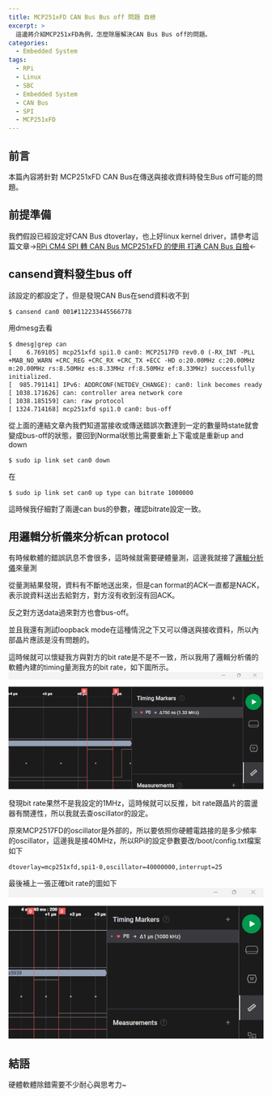 ```yaml
---
title: MCP251xFD CAN Bus Bus off 問題 自檢
excerpt: >
  這邊將介紹MCP251xFD為例，怎麼除厝解決CAN Bus Bus off的問題。
categories:
  - Embedded System
tags:
  - RPi
  - Linux
  - SBC
  - Embedded System
  - CAN Bus
  - SPI
  - MCP251xFD
---
```

## 前言
本篇內容將針對 MCP251xFD CAN Bus在傳送與接收資料時發生Bus off可能的問題。
## 前提準備
我們假設已經設定好CAN Bus dtoverlay，也上好linux kernel driver，請參考這篇文章->[RPi CM4 SPI 轉 CAN Bus MCP251xFD 的使用 打通 CAN Bus 自檢](https://casparting.github.io/embedded%20system/RPi-CM4-SPI-%E8%BD%89-CAN-Bus-MCP251xFD-%E7%9A%84%E4%BD%BF%E7%94%A8-%E6%89%93%E9%80%9A-CAN-Bus-%E8%87%AA%E6%AA%A2/)<-
## cansend資料發生bus off
該設定的都設定了，但是發現CAN Bus在send資料收不到
```
$ cansend can0 001#112233445566778
```
用dmesg去看
```
$ dmesg|grep can
[    6.769105] mcp251xfd spi1.0 can0: MCP2517FD rev0.0 (-RX_INT -PLL +MAB_NO_WARN +CRC_REG +CRC_RX +CRC_TX +ECC -HD o:20.00MHz c:20.00MHz m:20.00MHz rs:8.50MHz es:8.33MHz rf:8.50MHz ef:8.33MHz) successfully initialized.
[  985.791141] IPv6: ADDRCONF(NETDEV_CHANGE): can0: link becomes ready
[ 1038.171626] can: controller area network core
[ 1038.185159] can: raw protocol
[ 1324.714168] mcp251xfd spi1.0 can0: bus-off
```

從上面的連結文章內我們知道當接收或傳送錯誤次數達到一定的數量時state就會變成bus-off的狀態，要回到Normal狀態比需要重新上下電或是重新up and down
```
$ sudo ip link set can0 down
```
在
```
$ sudo ip link set can0 up type can bitrate 1000000
```

這時候我仔細對了兩邊can bus的參數，確認bitrate設定一致。
## 用邏輯分析儀來分析can protocol
有時候軟體的錯誤訊息不會很多，這時候就需要硬體量測，這邊我就接了[邏輯分析儀](https://casparting.github.io/embedded%20system/%E9%82%8F%E8%BC%AF%E5%88%86%E6%9E%90%E5%84%80_uart_format/)來量測

從量測結果發現，資料有不斷地送出來，但是can format的ACK一直都是NACK，表示說資料送出去給對方，對方沒有收到沒有回ACK。

反之對方送data過來對方也會bus-off。

並且我還有測試loopback mode在這種情況之下又可以傳送與接收資料，所以內部晶片應該是沒有問題的。

這時候就可以懷疑我方與對方的bit rate是不是不一致，所以我用了邏輯分析儀的軟體內建的timing量測我方的bit rate，如下圖所示。
![can_bus_bitrate](/assets/images/can_bus_bitrate.png)

發現bit rate果然不是我設定的1MHz，這時候就可以反推，bit rate跟晶片的震盪器有關連性，所以我就去查oscillator的設定。

原來MCP2517FD的oscillator是外部的，所以要依照你硬體電路接的是多少頻率的oscillator，這邊我是接40MHz，所以RPi的設定參數要改/boot/config.txt檔案如下
```
dtoverlay=mcp251xfd,spi1-0,oscillator=40000000,interrupt=25
```
最後補上一張正確bit rate的圖如下
![can_bus_bitrate_correct](/assets/images/can_bus_bitrate_correct.png)


## 結語
硬體軟體除錯需要不少耐心與思考力~